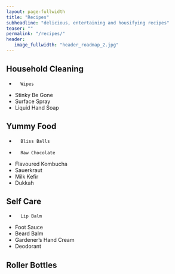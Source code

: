 ```yaml
---
layout: page-fullwidth
title: "Recipes"
subheadline: "delicious, entertaining and housifying recipes"
teaser: ""
permalink: "/recipes/"
header:
   image_fullwidth: "header_roadmap_2.jpg"
---
```


## Household Cleaning 
-       Wipes 
- Stinky Be Gone
- Surface Spray
- Liquid Hand Soap


## Yummy Food
-       Bliss Balls
-       Raw Chocolate
- Flavoured Kombucha 
- Sauerkraut 
- Milk Kefir
- Dukkah 

## Self Care
-       Lip Balm
- Foot Sauce
- Beard Balm 
- Gardener’s Hand Cream
- Deodorant 

## Roller Bottles 

